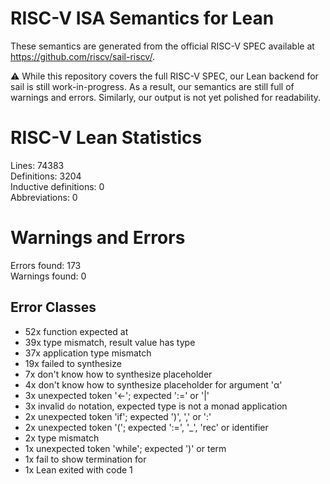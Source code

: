 # RISC-V ISA Semantics for Lean

These semantics are generated from the official RISC-V SPEC available at
https://github.com/riscv/sail-riscv/.

⚠️ While this repository covers the full RISC-V SPEC, our Lean backend for sail
is still work-in-progress. As a result, our semantics are still full of warnings
and errors. Similarly, our output is not yet polished for readability.
# RISC-V Lean Statistics

Lines: 74383  
Definitions: 3204  
Inductive definitions: 0  
Abbreviations: 0  

# Warnings and Errors

Errors found: 173  
Warnings found: 0  

## Error Classes

- 52x function expected at
- 39x type mismatch, result value has type
- 37x application type mismatch
- 19x failed to synthesize
- 7x don't know how to synthesize placeholder
- 4x don't know how to synthesize placeholder for argument 'α'
- 3x unexpected token '←'; expected ':=' or '|'
- 3x invalid `do` notation, expected type is not a monad application
- 2x unexpected token 'if'; expected ')', ',' or ':'
- 2x unexpected token '('; expected ':=', '_', 'rec' or identifier
- 2x type mismatch
- 1x unexpected token 'while'; expected ')' or term
- 1x fail to show termination for
- 1x Lean exited with code 1
